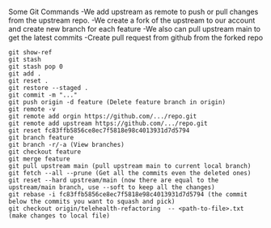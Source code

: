 Some Git Commands
-We add upstream as remote to push or pull changes from the upstream repo.
-We create a fork of the upstream to our account and create new branch for each feature
-We also can pull upstream main to get the latest commits
-Create pull request from github from the forked repo
```
git show-ref
git stash 
git stash pop 0
git add .
git reset .
git restore --staged .
git commit -m "..."
git push origin -d feature (Delete feature branch in origin)
git remote -v
git remote add orgin https://github.com/.../repo.git
git remote add upstream https://github.com/.../repo.git
git reset fc83ffb5856ce8ec7f5818e98c4013931d7d5794
git branch feature
git branch -r/-a (View branches)
git checkout feature
git merge feature 
git pull upstream main (pull upstream main to current local branch)
git fetch --all --prune (Get all the commits even the deleted ones)
git reset --hard upstream/main (now there are equal to the upstream/main branch, use --soft to keep all the changes) 
git rebase -i fc83ffb5856ce8ec7f5818e98c4013931d7d5794 (the commit below the commits you want to squash and pick)
git checkout origin/telehealth-refactoring  -- <path-to-file>.txt (make changes to local file)
```
